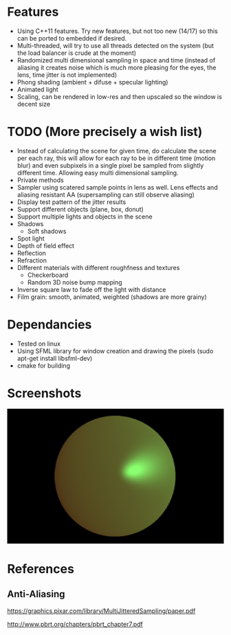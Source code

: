 # Features

* Using C++11 features. Try new features, but not too new (14/17) so this can be ported to embedded if desired.
* Multi-threaded, will try to use all threads detected on the system (but the load balancer is crude at the moment)
* Randomized multi dimensional sampling in space and time (instead of aliasing it creates noise which is much more pleasing for the eyes, the lens, time jitter is not implemented)
* Phong shading (ambient + difuse + specular lighting)
* Animated light
* Scaling, can be rendered in low-res and then upscaled so the window is decent size

# TODO (More precisely a wish list)

* Instead of calculating the scene for given time, do calculate the scene per each ray, this will allow for each ray to be in different time (motion blur) and even subpixels in a single pixel be sampled from slightly different time. Allowing easy multi dimensional sampling.
* Private methods
* Sampler using scatered sample points in lens as well. Lens effects and aliasing resistant AA (supersampling can still observe aliasing)
* Display test pattern of the jitter results
* Support different objects (plane, box, donut)
* Support multiple lights and objects in the scene
* Shadows
  *  Soft shadows
* Spot light
* Depth of field effect
* Reflection
* Refraction
* Different materials with different roughfness and textures
  *  Checkerboard
  *  Random 3D noise bump mapping
* Inverse square law to fade off the light with distance
* Film grain: smooth, animated, weighted (shadows are more grainy)

# Dependancies

* Tested on linux
* Using SFML library for window creation and drawing the pixels (sudo apt-get install libsfml-dev)
* cmake for building

# Screenshots

![Screenshot of a sphere](/images/screenshot01.png)

# References

## Anti-Aliasing

https://graphics.pixar.com/library/MultiJitteredSampling/paper.pdf

http://www.pbrt.org/chapters/pbrt_chapter7.pdf
